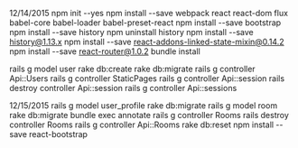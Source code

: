 12/14/2015
npm init --yes
npm install --save webpack react react-dom flux babel-core babel-loader babel-preset-react
npm install --save bootstrap
npm install --save history
npm uninstall history
npm install --save history@1.13.x
npm install --save react-addons-linked-state-mixin@0.14.2
npm install --save react-router@1.0.2
bundle install

rails g model user
rake db:create
rake db:migrate
rails g controller Api::Users
rails g controller StaticPages
rails g controller Api::session
rails destroy controller Api::session
rails g controller Api::sessions

12/15/2015
rails g model user_profile
rake db:migrate
rails g model room
rake db:migrate
bundle exec annotate
rails g controller Rooms
rails destroy controller Rooms
rails g controller Api::Rooms
rake db:reset
npm install --save react-bootstrap
